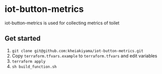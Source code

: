 # iot-button-metrics
iot-button-metrics is used for collecting metrics of toilet

## Get started
1. `git clone git@github.com:kheiakiyama/iot-button-metrics.git`
2. Copy `terraform.tfvars.example` to `terraform.tfvars` and edit variables
3. `terraform apply`
4. `sh build_function.sh`

